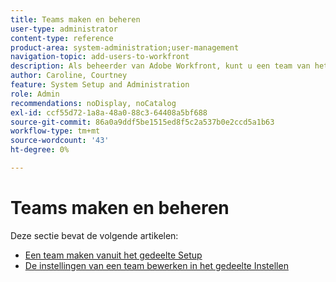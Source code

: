 ```yaml
---
title: Teams maken en beheren
user-type: administrator
content-type: reference
product-area: system-administration;user-management
navigation-topic: add-users-to-workfront
description: Als beheerder van Adobe Workfront, kunt u een team van het gebied van de Opstelling creëren.
author: Caroline, Courtney
feature: System Setup and Administration
role: Admin
recommendations: noDisplay, noCatalog
exl-id: ccf55d72-1a8a-48a0-88c3-64408a5bf688
source-git-commit: 86a0a9ddf5be1515ed8f5c2a537b0e2ccd5a1b63
workflow-type: tm+mt
source-wordcount: '43'
ht-degree: 0%

---
```


# Teams maken en beheren

Deze sectie bevat de volgende artikelen:

* [Een team maken vanuit het gedeelte Setup](../../../administration-and-setup/add-users/create-and-manage-teams/create-a-team-from-setup.md)
* [De instellingen van een team bewerken in het gedeelte Instellen](../../../administration-and-setup/add-users/create-and-manage-teams/edit-team-settings-from-setup.md)
